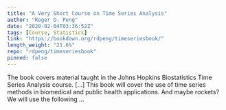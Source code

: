 ```yaml
---
title: "A Very Short Course on Time Series Analysis"
author: "Roger D. Peng"
date: "2020-02-04T03:36:52Z"
tags: [Course, Statistics]
link: "https://bookdown.org/rdpeng/timeseriesbook/"
length_weight: "21.6%"
repo: "rdpeng/timeseriesbook"
pinned: false
---
```


The book covers material taught in the Johns Hopkins Biostatistics Time Series Analysis course. [...] This book will cover the use of time series methods in biomedical and public health applications. And maybe rockets? We will use the following ...

